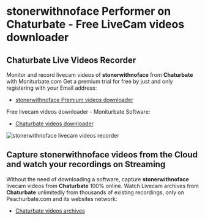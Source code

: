 # stonerwithnoface Performer on Chaturbate - Free LiveCam videos downloader

## Chaturbate Live Videos Recorder

Monitor and record livecam videos of **stonerwithnoface** from **Chaturbate** with Moniturbate.com
Get a premium trial for free by just and only registering with your Email address:
* [stonerwithnoface Premium videos downloader](https://moniturbate.com/request-demo-licence-key.html)

Free livecam videos downloader - Moniturbate Software:
* [Chaturbate videos downloader](https://moniturbate.com/moniturbate-download-software.html)

![stonerwithnoface livecam videos recorder](https://peachurnet.com/templates/moniturbate-software.png)


## Capture stonerwithnoface videos from the Cloud and watch your recordings on Streaming

Without the need of downloading a software, capture **stonerwithnoface** livecam videos from **Chaturbate** 100% online.
Watch Livecam archives from **Chaturbate** unlimitedly from thousands of existing recordings, only on Peachurbate.com and its websites network:
* [Chaturbate videos archives](https://peachurnet.com/)